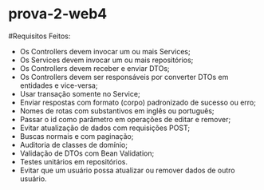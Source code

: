 # prova-2-web4

#Requisitos Feitos:

- Os Controllers devem invocar um ou mais Services;
- Os Services devem invocar um ou mais repositórios;
- Os Controllers devem receber e enviar DTOs;
- Os Controllers devem ser responsáveis por converter DTOs em entidades e vice-versa;
- Usar transação somente no Service;
- Enviar respostas com formato (corpo) padronizado de sucesso ou erro;
- Nomes de rotas com substantivos em inglês ou português;
- Passar o id como parâmetro em operações de editar e remover;
- Evitar atualização de dados com requisições POST;
- Buscas normais e com paginação;
- Auditoria de classes de domínio;
- Validação de DTOs com Bean Validation;
- Testes unitários em repositórios.
- Evitar que um usuário possa atualizar ou remover dados de outro usuário.